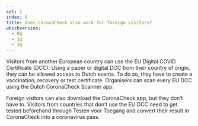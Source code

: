 ```yaml
---
set: 1
index: 8
title: Does CoronaCheck also work for foreign visitors?
whichversion:
  - 0g
  - 1g
  - 3g
---
```

Visitors from another European country can use the EU Digital COVID Certificate (DCC). Using a paper or digital DCC from their country of origin, they can be allowed access to Dutch events. To do so, they have to create a vaccination, recovery or test certificate. Organisers can scan every EU DCC using the Dutch CoronaCheck Scanner app. 

Foreign visitors can also download the CoronaCheck app, but they don’t have to. Visitors from countries that don’t use the EU DCC need to get tested beforehand through Testen voor Toegang and convert their result in CoronaCheck into a coronavirus pass.
